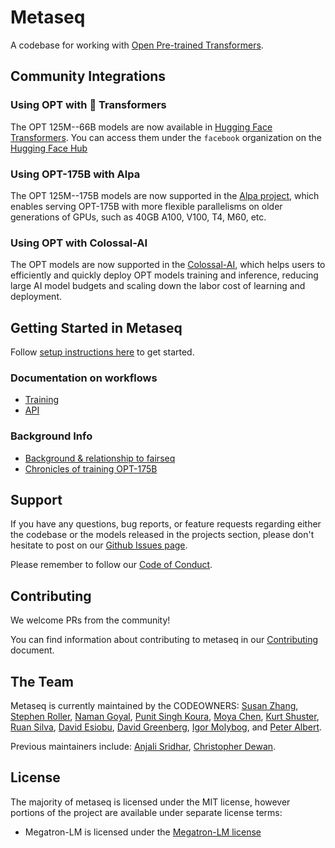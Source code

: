 
# Metaseq
A codebase for working with [Open Pre-trained Transformers](projects/OPT).


## Community Integrations

### Using OPT with 🤗 Transformers

The OPT 125M--66B models are now available in [Hugging Face Transformers](https://github.com/huggingface/transformers/releases/tag/v4.19.0). You can access them under the `facebook` organization on the [Hugging Face Hub](https://huggingface.co/facebook)

### Using OPT-175B with Alpa

The OPT 125M--175B models are now supported in the [Alpa project](https://alpa-projects.github.io/tutorials/opt_serving.html), which 
enables serving OPT-175B with more flexible parallelisms on older generations of GPUs, such as 40GB A100, V100, T4, M60, etc.

### Using OPT with Colossal-AI

The OPT models are now supported in the [Colossal-AI](https://github.com/hpcaitech/ColossalAI#OPT), which helps users to efficiently and quickly deploy OPT models training and inference, reducing large AI model budgets and scaling down the labor cost of learning and deployment.

## Getting Started in Metaseq
Follow [setup instructions here](docs/setup.md) to get started.

### Documentation on workflows
* [Training](docs/training.md)
* [API](docs/api.md)

### Background Info
* [Background & relationship to fairseq](docs/history.md)
* [Chronicles of training OPT-175B](projects/OPT/chronicles/README.md)

## Support
If you have any questions, bug reports, or feature requests regarding either the codebase or the models released in the projects section, please don't hesitate to post on our [Github Issues page](https://github.com/facebookresearch/metaseq/issues).

Please remember to follow our [Code of Conduct](CODE_OF_CONDUCT.md).

## Contributing
We welcome PRs from the community!

You can find information about contributing to metaseq in our [Contributing](docs/CONTRIBUTING.md) document.

## The Team
Metaseq is currently maintained by the CODEOWNERS: [Susan Zhang](https://github.com/suchenzang), [Stephen Roller](https://github.com/stephenroller), [Naman Goyal](https://github.com/ngoyal2707), [Punit Singh Koura](https://github.com/punitkoura), [Moya Chen](https://github.com/moyapchen), [Kurt Shuster](https://github.com/klshuster), [Ruan Silva](https://github.com/ruanslv), [David Esiobu](https://github.com/davides), [David Greenberg](https://github.com/dgrnbrg-meta), [Igor Molybog](https://github.com/igormolybogFB), and [Peter Albert](https://github.com/Xirider).

Previous maintainers include:
[Anjali Sridhar](https://github.com/anj-s), [Christopher Dewan](https://github.com/m3rlin45).


## License

The majority of metaseq is licensed under the MIT license, however portions of the project are available under separate license terms: 
* Megatron-LM is licensed under the [Megatron-LM license](https://github.com/NVIDIA/Megatron-LM/blob/main/LICENSE)

